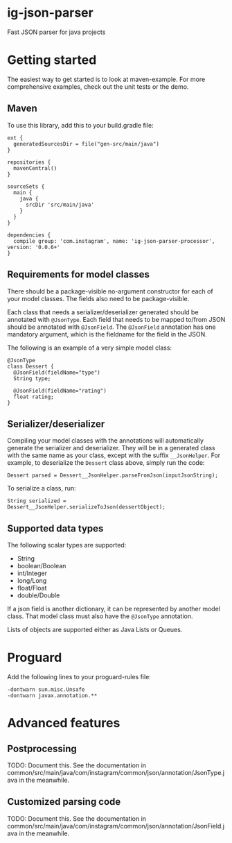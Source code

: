 ig-json-parser
==============

Fast JSON parser for java projects


Getting started
===============

The easiest way to get started is to look at maven-example.  For more
comprehensive examples, check out the unit tests or the demo.


Maven
-----

To use this library, add this to your build.gradle file:

    ext {
      generatedSourcesDir = file("gen-src/main/java")
    }

    repositories {
      mavenCentral()
    }

    sourceSets {
      main {
        java {
          srcDir 'src/main/java'
        }
      }
    }

    dependencies {
      compile group: 'com.instagram', name: 'ig-json-parser-processor', version: '0.0.6+'
    }


Requirements for model classes
------------------------------

There should be a package-visible no-argument constructor for each of your
model classes.  The fields also need to be package-visible.

Each class that needs a serializer/deserializer generated should be
annotated with `@JsonType`.  Each field that needs to be mapped to/from
JSON should be annotated with `@JsonField`.  The `@JsonField` annotation
has one mandatory argument, which is the fieldname for the field in the
JSON.

The following is an example of a very simple model class:

    @JsonType
    class Dessert {
      @JsonField(fieldName="type")
      String type;

      @JsonField(fieldName="rating")
      float rating;
    }


Serializer/deserializer
-----------------------

Compiling your model classes with the annotations will automatically
generate the serializer and deserializer.  They will be in a generated
class with the same name as your class, except with the suffix
`__JsonHelper`.  For example, to deserialize the `Dessert` class above,
simply run the code:

    Dessert parsed = Dessert__JsonHelper.parseFromJson(inputJsonString);

To serialize a class, run:

    String serialized = Dessert__JsonHelper.serializeToJson(dessertObject);


Supported data types
--------------------

The following scalar types are supported:
* String
* boolean/Boolean
* int/Integer
* long/Long
* float/Float
* double/Double

If a json field is another dictionary, it can be represented by another
model class.  That model class must also have the `@JsonType` annotation.

Lists of objects are supported either as Java Lists or Queues.

Proguard
===============

Add the following lines to your proguard-rules file:

    -dontwarn sun.misc.Unsafe
    -dontwarn javax.annotation.**

Advanced features
=================

Postprocessing
--------------

TODO: Document this.  See the documentation in
common/src/main/java/com/instagram/common/json/annotation/JsonType.java in
the meanwhile.

Customized parsing code
-----------------------

TODO: Document this.  See the documentation in
common/src/main/java/com/instagram/common/json/annotation/JsonField.java
in the meanwhile.
